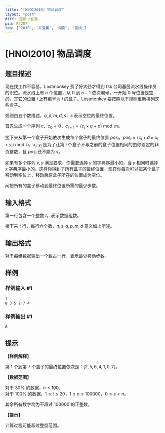 ```yaml
---
title: "[HNOI2010] 物品调度"
layout: "post"
diff: 提高+/省选-
pid: P3207
tag: ['2010', '并查集', '湖南', '置换']
---
```

# [HNOI2010] 物品调度
## 题目描述

现在找工作不容易，Lostmonkey 费了好大劲才得到 fsk 公司基层流水线操作员的职位。流水线上有 $n$ 个位置，从 $0$ 到 $n - 1$ 依次编号，一开始 $0$ 号位置是空的，其它的位置 $i$ 上有编号为 $i$ 的盒子。Lostmonkey 要按照以下规则重新排列这些盒子。

规则由五个数描述，$q, p, m, d, s$，$s$ 表示空位的最终位置。

首先生成一个序列 $c$，$c_0=0$，$c_{i+1}=(c_i\times q+p)\bmod m$。

接下来从第一个盒子开始依次生成每个盒子的最终位置 $pos_i$，$pos_i=(c_i+d\times x_i+y_i)\bmod n$，$x_i,y_i$ 是为了让第 $i$ 个盒子不与之前的盒子位置相同的由你设定的非负整数，且 $pos_i$ 还不能为 $s$。

如果有多个序列 $x,y$ 满足要求，你需要选择 $y$ 的字典序最小的，当 $y$ 相同时选择 $x$ 字典序最小的。这样你得到了所有盒子的最终位置，现在你每次可以把某个盒子移动到空位上，移动后原盒子所在的位置成为空位。

问把所有的盒子移动到最终位置所需的最少步数。
## 输入格式

第一行包含一个整数 $t$，表示数据组数。

接下来 $t$ 行，每行六个数，$n, s, q, p, m, d$ 意义如上所述。
## 输出格式

对于每组数据输出一个数占一行，表示最少移动步数。

## 样例

### 样例输入 #1
```
1
8 3 5 2 7 4
```
### 样例输出 #1
```
6
```
## 提示

**【样例解释】**

第 $1$ 个到第 $7$ 个盒子的最终位置依次是：$[2, 5, 6, 4, 1, 0, 7]$。

**【数据范围】**

对于 $30 \%$ 的数据，$n \le 100$，  
对于 $100 \%$ 的数据，$1 \le t \le 20$，$1 \le n \le 100000$，$0 \le s < n$。

其余所有数字均为不超过 $100000$ 的正整数。

**【提示】**

计算过程可能超过整型范围。
